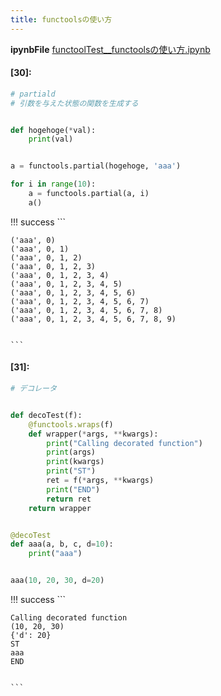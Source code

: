 ```yaml
---
title: functoolsの使い方
---
```

**ipynbFile** [functoolTest__functoolsの使い方.ipynb](https://github.com/fereria/reincarnation_tech/blob/master/notebooks/pythonBasic/functoolTest__functoolsの使い方.ipynb)
#### [30]:


```python
# partiald
# 引数を与えた状態の関数を生成する


def hogehoge(*val):
    print(val)


a = functools.partial(hogehoge, 'aaa')

for i in range(10):
    a = functools.partial(a, i)
    a()

```

!!! success
    ```

    ('aaa', 0)
    ('aaa', 0, 1)
    ('aaa', 0, 1, 2)
    ('aaa', 0, 1, 2, 3)
    ('aaa', 0, 1, 2, 3, 4)
    ('aaa', 0, 1, 2, 3, 4, 5)
    ('aaa', 0, 1, 2, 3, 4, 5, 6)
    ('aaa', 0, 1, 2, 3, 4, 5, 6, 7)
    ('aaa', 0, 1, 2, 3, 4, 5, 6, 7, 8)
    ('aaa', 0, 1, 2, 3, 4, 5, 6, 7, 8, 9)
    

    ```


#### [31]:


```python
# デコレータ


def decoTest(f):
    @functools.wraps(f)
    def wrapper(*args, **kwargs):
        print("Calling decorated function")
        print(args)
        print(kwargs)
        print("ST")
        ret = f(*args, **kwargs)
        print("END")
        return ret
    return wrapper


@decoTest
def aaa(a, b, c, d=10):
    print("aaa")


aaa(10, 20, 30, d=20)


```

!!! success
    ```

    Calling decorated function
    (10, 20, 30)
    {'d': 20}
    ST
    aaa
    END
    

    ```